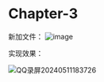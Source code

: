 # Chapter-3
新加文件：
![image](https://github.com/longliveassa/Chapter-3/assets/117608033/9f3b1668-07b2-4b26-bc37-e8291ed10f60)

实现效果：

![QQ录屏20240511183726](https://github.com/longliveassa/Chapter-3/assets/117608033/544bfa8e-1f55-4e80-8e55-42e970dedc70)

